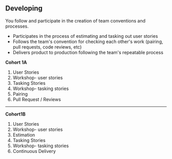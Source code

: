 ## **Developing**
You follow and participate in the creation of team conventions and processes.
- Participates in the process of estimating and tasking out user stories
- Follows the team's convention for checking each other's work (pairing, pull requests, code reviews, etc)
- Delivers product to production following the team's repeatable process



**Cohort 1A**
1. User Stories
2. Workshop- user stories
3. Tasking Stories
4. Workshop- tasking stories
5. Pairing
6. Pull Request / Reviews
----
**Cohort1B**
1. User Stories
2. Workshop- user stories
3. Estimation
4. Tasking Stories
5. Workshop- tasking stories
6. Continuous Delivery


